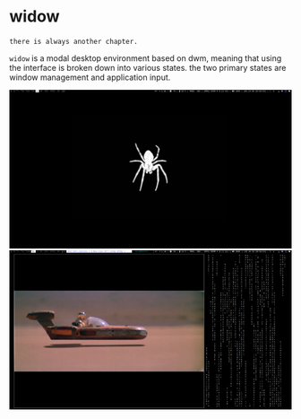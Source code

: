 # widow

```
there is always another chapter. 
```

`widow` is a modal desktop environment based on dwm, meaning that using the interface is broken
down into various states. the two primary states are window management and application input.


![widow](https://github.com/seraphgrid/widow/blob/main/widow.png) 
![widow1](https://github.com/seraphgrid/widow/blob/main/widow1.png)

